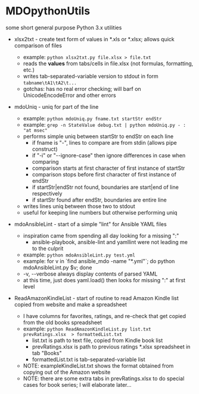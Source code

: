# MDOpythonUtils
some short general purpose Python 3.x utilities

- xlsx2txt - create text form of values in \*.xls or \*.xlsx; allows quick comparison of files
  - example: `python xlsx2txt.py file.xlsx > file.txt`
  - reads the **values** from tabs/cells in file.xlsx (not formulas, formatting, etc.)
  - writes tab-separated-variable version to stdout in form `tabname\tA1\tA2\t...`
  - gotchas: has no real error checking; will barf on UnicodeEncodeError and other errors

- mdoUniq - uniq for part of the line
  - example: `python mdoUniq.py fname.txt startStr endStr`
  - example: `grep -n StateValue debug.txt | python mdoUniq.py - : "at msec"`
  - performs simple uniq between startStr to endStr on each line
    - if fname is "-", lines to compare are from stdin (allows pipe construct)
    - if "-i" or "--ignore-case" then ignore differences in case when comparing
    - comparison starts at first character of first instance of startStr
    - comparison stops before first character of first instance of endStr
    - if startStr|endStr not found, boundaries are start|end of line respectively
    - if startStr found after endStr, boundaries are entire line
  - writes lines uniq between those two to stdout
  - useful for keeping line numbers but otherwise performing uniq

- mdoAnsibleLint - start of a simple "lint" for Ansible YAML files
  - inspiration came from spending all day looking for a missing ":"
    - ansible-playbook, ansible-lint and yamllint were not leading me to the culprit
  - example: `python mdoAnsibleLint.py test.yml`
  - example: for v in \`find ansible_mdo -name "*.yml"\`; do python mdoAnsibleLint.py $v; done
  - -v, --verbose  always display contents of parsed YAML
  - at this time, just does yaml.load() then looks for missing ":" at first level

- ReadAmazonKindleList - start of routine to read Amazon Kindle list copied from website and make a spreadsheet
  - I have columns for favorites, ratings, and re-check that get copied from the old books spreadsheet
  - example: `python ReadAmazonKindleList.py list.txt prevRatings.xlsx  > formattedList.txt`
    - list.txt is path to text file, copied from Kindle book list
    - prevRatings.xlsx is path to previous ratings *.xlsx spreadsheet in tab "Books"
    - formattedList.txt is tab-separated-variable list
  - NOTE: exampleKindleList.txt shows the format obtained from copying out of the Amazon website
  - NOTE: there are some extra tabs in prevRatings.xlsx to do special cases for book series; I will elaborate later...
